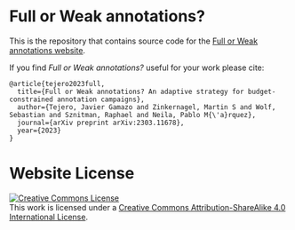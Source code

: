 # Full or Weak annotations?

This is the repository that contains source code for the [Full or Weak annotations website](https://www.javiergamazo.com/fullweak).

If you find _Full or Weak annotations?_ useful for your work please cite:
```
@article{tejero2023full,
  title={Full or Weak annotations? An adaptive strategy for budget-constrained annotation campaigns},
  author={Tejero, Javier Gamazo and Zinkernagel, Martin S and Wolf, Sebastian and Sznitman, Raphael and Neila, Pablo M{\'a}rquez},
  journal={arXiv preprint arXiv:2303.11678},
  year={2023}
}
```

# Website License
<a rel="license" href="http://creativecommons.org/licenses/by-sa/4.0/"><img alt="Creative Commons License" style="border-width:0" src="https://i.creativecommons.org/l/by-sa/4.0/88x31.png" /></a><br />This work is licensed under a <a rel="license" href="http://creativecommons.org/licenses/by-sa/4.0/">Creative Commons Attribution-ShareAlike 4.0 International License</a>.
